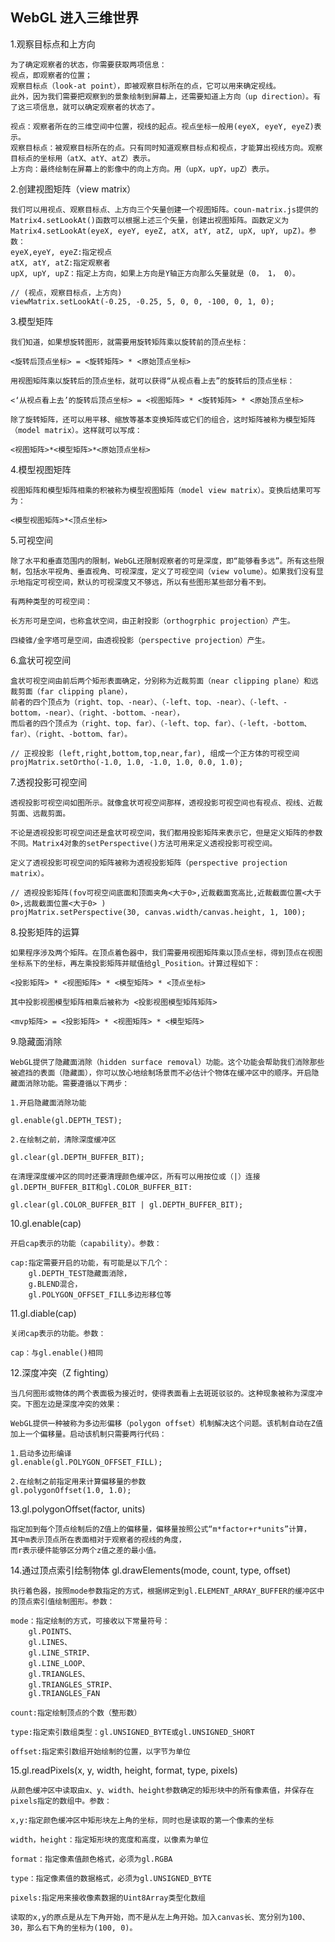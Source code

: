 ## WebGL 进入三维世界
1.观察目标点和上方向

    为了确定观察者的状态，你需要获取两项信息：
    视点，即观察者的位置；
    观察目标点（look-at point），即被观察目标所在的点，它可以用来确定视线。
    此外，因为我们需要把观察到的景象绘制到屏幕上，还需要知道上方向（up direction）。有了这三项信息，就可以确定观察者的状态了。

    视点：观察者所在的三维空间中位置，视线的起点。视点坐标一般用(eyeX, eyeY, eyeZ)表示。
    观察目标点：被观察目标所在的点。只有同时知道观察目标点和视点，才能算出视线方向。观察目标点的坐标用（atX、atY、atZ）表示。
    上方向：最终绘制在屏幕上的影像中的向上方向。用（upX，upY，upZ）表示。

2.创建视图矩阵（view matrix）

    我们可以用视点、观察目标点、上方向三个矢量创建一个视图矩阵。coun-matrix.js提供的Matrix4.setLookAt()函数可以根据上述三个矢量，创建出视图矩阵。函数定义为Matrix4.setLookAt(eyeX, eyeY, eyeZ, atX, atY, atZ, upX, upY, upZ)。参数：
    eyeX,eyeY, eyeZ:指定视点
    atX, atY, atZ:指定观察者
    upX, upY, upZ：指定上方向，如果上方向是Y轴正方向那么矢量就是（0， 1， 0）。

    // (视点，观察目标点，上方向)
    viewMatrix.setLookAt(-0.25, -0.25, 5, 0, 0, -100, 0, 1, 0);

3.模型矩阵

    我们知道，如果想旋转图形，就需要用旋转矩阵乘以旋转前的顶点坐标：
    
    <旋转后顶点坐标> = <旋转矩阵> * <原始顶点坐标>

    用视图矩阵乘以旋转后的顶点坐标，就可以获得“从视点看上去”的旋转后的顶点坐标：

    <‘从视点看上去’的旋转后顶点坐标> = <视图矩阵> * <旋转矩阵> * <原始顶点坐标>

    除了旋转矩阵，还可以用平移、缩放等基本变换矩阵或它们的组合，这时矩阵被称为模型矩阵（model matrix）。这样就可以写成：

    <视图矩阵>*<模型矩阵>*<原始顶点坐标>

4.模型视图矩阵

    视图矩阵和模型矩阵相乘的积被称为模型视图矩阵（model view matrix）。变换后结果可写为：

    <模型视图矩阵>*<顶点坐标>

5.可视空间

    除了水平和垂直范围内的限制，WebGL还限制观察者的可是深度，即“能够看多远”。所有这些限制，包括水平视角、垂直视角、可视深度，定义了可视空间（view volume）。如果我们没有显示地指定可视空间，默认的可视深度又不够远，所以有些图形某些部分看不到。

    有两种类型的可视空间：

    长方形可是空间，也称盒状空间，由正射投影（orthogrphic projection）产生。

    四棱锥/金字塔可是空间，由透视投影（perspective projection）产生。

6.盒状可视空间

    盒状可视空间由前后两个矩形表面确定，分别称为近裁剪面（near clipping plane）和远裁剪面（far clipping plane），
    前者的四个顶点为（right、top、-near）、（-left、top、-near）、（-left、-bottom，-near）、（right、-bottom、-near），
    而后者的四个顶点为（right、top、far）、（-left、top、far）、（-left，-bottom、far）、（right、-bottom、far）。
    
    // 正视投影 (left,right,bottom,top,near,far), 组成一个正方体的可视空间 
    projMatrix.setOrtho(-1.0, 1.0, -1.0, 1.0, 0.0, 1.0);

7.透视投影可视空间

    透视投影可视空间如图所示。就像盒状可视空间那样，透视投影可视空间也有视点、视线、近裁剪面、远裁剪面。

    不论是透视投影可视空间还是盒状可视空间，我们都用投影矩阵来表示它，但是定义矩阵的参数不同。Matrix4对象的setPerspective()方法可用来定义透视投影可视空间。

    定义了透视投影可视空间的矩阵被称为透视投影矩阵（perspective projection matrix）。

    // 透视投影矩阵(fov可视空间底面和顶面夹角<大于0>,近裁截面宽高比,近裁截面位置<大于0>,远裁截面位置<大于0> )
    projMatrix.setPerspective(30, canvas.width/canvas.height, 1, 100);

8.投影矩阵的运算

    如果程序涉及两个矩阵。在顶点着色器中，我们需要用视图矩阵乘以顶点坐标，得到顶点在视图坐标系下的坐标，再左乘投影矩阵并赋值给gl_Position。计算过程如下：

    <投影矩阵> * <视图矩阵> * <模型矩阵> * <顶点坐标>

    其中投影视图模型矩阵相乘后被称为 <投影视图模型矩阵矩阵>
    
    <mvp矩阵> = <投影矩阵> * <视图矩阵> * <模型矩阵>

9.隐藏面消除

    WebGL提供了隐藏面消除（hidden surface removal）功能。这个功能会帮助我们消除那些被遮挡的表面（隐藏面），你可以放心地绘制场景而不必估计个物体在缓冲区中的顺序。开启隐藏面消除功能。需要遵循以下两步：

    1.开启隐藏面消除功能

    gl.enable(gl.DEPTH_TEST);

    2.在绘制之前，清除深度缓冲区

    gl.clear(gl.DEPTH_BUFFER_BIT);

    在清理深度缓冲区的同时还要清理颜色缓冲区，所有可以用按位或（|）连接gl.DEPTH_BUFFER_BIT和gl.COLOR_BUFFER_BIT:

    gl.clear(gl.COLOR_BUFFER_BIT | gl.DEPTH_BUFFER_BIT);

10.gl.enable(cap)

    开启cap表示的功能（capability）。参数：

    cap:指定需要开启的功能，有可能是以下几个：
        gl.DEPTH_TEST隐藏面消除，
        g.BLEND混合，
        gl.POLYGON_OFFSET_FILL多边形移位等

11.gl.diable(cap)

    关闭cap表示的功能。参数：

    cap：与gl.enable()相同

12.深度冲突（Z fighting）

    当几何图形或物体的两个表面极为接近时，使得表面看上去斑斑驳驳的。这种现象被称为深度冲突。下图左边是深度冲突的效果：

    WebGL提供一种被称为多边形偏移（polygon offset）机制解决这个问题。该机制自动在Z值加上一个偏移量。启动该机制只需要两行代码：

    1.启动多边形编译
    gl.enable(gl.POLYGON_OFFSET_FILL);

    2.在绘制之前指定用来计算偏移量的参数
    gl.polygonOffset(1.0, 1.0);

13.gl.polygonOffset(factor, units)

    指定加到每个顶点绘制后的Z值上的偏移量，偏移量按照公式“m*factor+r*units”计算，
    其中m表示顶点所在表面相对于观察者的视线的角度，
    而r表示硬件能够区分两个z值之差的最小值。

14.通过顶点索引绘制物体 gl.drawElements(mode, count, type, offset)

    执行着色器，按照mode参数指定的方式，根据绑定到gl.ELEMENT_ARRAY_BUFFER的缓冲区中的顶点索引值绘制图形。参数：

    mode：指定绘制的方式，可接收以下常量符号：
        gl.POINTS、
        gl.LINES、
        gl.LINE_STRIP、
        gl.LINE_LOOP、
        gl.TRIANGLES、
        gl.TRIANGLES_STRIP、
        gl.TRIANGLES_FAN

    count:指定绘制顶点的个数（整形数）

    type:指定索引数组类型：gl.UNSIGNED_BYTE或gl.UNSIGNED_SHORT

    offset:指定索引数组开始绘制的位置，以字节为单位

15.gl.readPixels(x, y, width, height, format, type, pixels)

    从颜色缓冲区中读取由x、y、width、height参数确定的矩形块中的所有像素值，并保存在pixels指定的数组中。参数：

    x,y:指定颜色缓冲区中矩形块左上角的坐标，同时也是读取的第一个像素的坐标

    width，height：指定矩形块的宽度和高度，以像素为单位

    format：指定像素值颜色格式，必须为gl.RGBA

    type：指定像素值的数据格式，必须为gl.UNSIGNED_BYTE

    pixels:指定用来接收像素数据的Uint8Array类型化数组

    读取的x,y的原点是从左下角开始，而不是从左上角开始。加入canvas长、宽分别为100、30，那么右下角的坐标为(100, 0)。
